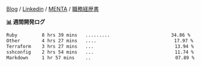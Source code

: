 [Blog](https://kajiri.dev/profile) / [Linkedin](https://www.linkedin.com/in/kajirikajiri) / [MENTA](https://menta.work/user/36944) / [職務経歴書](https://github.com/kajirikajiri/cv/blob/main/README.pdf)

**<a href="https://github.com/kajirikajiri/kajirikajiri/commits/master">📊</a> 週間開発ログ**
<!--START_SECTION:waka-->

```txt
Ruby         8 hrs 39 mins   .........⠀⠀⠀⠀⠀⠀⠀⠀⠀⠀⠀⠀⠀⠀⠀⠀   34.86 %
Other        4 hrs 27 mins   ....⠀⠀⠀⠀⠀⠀⠀⠀⠀⠀⠀⠀⠀⠀⠀⠀⠀⠀⠀⠀⠀   17.97 %
Terraform    3 hrs 27 mins   ...⠀⠀⠀⠀⠀⠀⠀⠀⠀⠀⠀⠀⠀⠀⠀⠀⠀⠀⠀⠀⠀⠀   13.94 %
sshconfig    2 hrs 54 mins   ...⠀⠀⠀⠀⠀⠀⠀⠀⠀⠀⠀⠀⠀⠀⠀⠀⠀⠀⠀⠀⠀⠀   11.74 %
Markdown     1 hr 57 mins    ..⠀⠀⠀⠀⠀⠀⠀⠀⠀⠀⠀⠀⠀⠀⠀⠀⠀⠀⠀⠀⠀⠀⠀   07.89 %
```

<!--END_SECTION:waka-->

